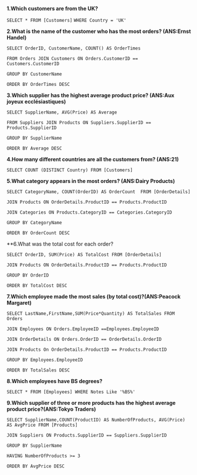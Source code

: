 
**1.Which customers are from the UK?**


``` SELECT * FROM [Customers] ```
```WHERE Country = 'UK'  ```
    
    
    
**2.What is the name of the customer who has the most orders? (ANS:Ernst Handel)**


``` SELECT OrderID, CustomerName, COUNT() AS OrderTimes ```

```FROM Orders JOIN Customers ON Orders.CustomerID == Customers.CustomerID ```
  
```GROUP BY CustomerName```
    
```ORDER BY OrderTimes DESC```
    
    
    
    
**3.Which supplier has the highest average product price? (ANS:Aux joyeux ecclésiastiques)**


``` SELECT SupplierName, AVG(Price) AS Average ```

 ```FROM Suppliers JOIN Products ON Suppliers.SupplierID == Products.SupplierID```
   
 ```GROUP BY SupplierName```
   
 ``` ORDER BY Average DESC ```
   
 
**4.How many different countries are all the customers from? (ANS:21)**

``` SELECT COUNT (DISTINCT Country) FROM [Customers] ```



**5.What category appears in the most orders? (ANS:Dairy Products)**


```SELECT CategoryName, COUNT(OrderID) AS OrderCount  FROM [OrderDetails] ```

 ```JOIN Products ON OrderDetails.ProductID == Products.ProductID ```
   
 ```JOIN Categories ON Products.CategoryID == Categories.CategoryID ```
  
 ```GROUP BY CategoryName```
   
 ```ORDER BY OrderCount DESC```
   
   
   
 **6.What was the total cost for each order? 
 
 ```SELECT OrderID, SUM(Price) AS TotalCost FROM [OrderDetails] ```
 
 ```JOIN Products ON OrderDetails.ProductID == Products.ProductID```
    
 ```GROUP BY OrderID```
    
 ```ORDER BY TotalCost DESC```
    
    
    
**7.Which employee made the most sales (by total cost)?(ANS:Peacock Margaret)**

```SELECT LastName,FirstName,SUM(Price*Quantity) AS TotalSales FROM Orders```

```JOIN Employees ON Orders.EmployeeID ==Employees.EmployeeID```
   
```JOIN OrderDetails ON Orders.OrderID == OrderDetails.OrderID```
   
```JOIN Products On OrderDetails.ProductID == Products.ProductID```
   
```GROUP BY Employees.EmployeeID```
  
```ORDER BY TotalSales DESC ```
  
  
   
 **8.Which employees have BS degrees?**
 
 
 ```SELECT * FROM [Employees] WHERE Notes Like '%BS%'```
 
 
 
 **9.Which supplier of three or more products has the highest average product price?(ANS:Tokyo Traders)**
 
 
 ```SELECT SupplierName,COUNT(ProductID) AS NumberOfProducts, AVG(Price) AS AvgPrice FROM [Products]```
 
 ```JOIN Suppliers ON Products.SupplierID == Suppliers.SupplierID```
    
 ```GROUP BY SupplierName```
    
 ```HAVING NumberOfProducts >= 3```
    
 ```ORDER BY AvgPrice DESC```
 
 
